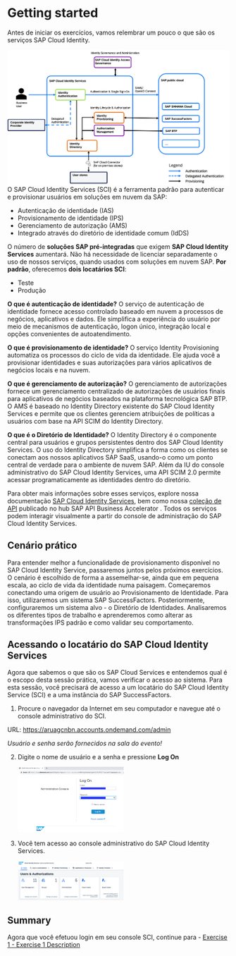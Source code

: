 # Getting started

Antes de iniciar os exercícios, vamos relembrar um pouco o que são os serviços SAP Cloud Identity.

   
<img align="right" width="650" src="/exercises/ex0/images/SCI.png" />

O SAP Cloud Identity Services (SCI) é a ferramenta padrão para autenticar e provisionar usuários em soluções em nuvem da SAP:
* Autenticação de identidade (IAS)
* Provisionamento de identidade (IPS)
* Gerenciamento de autorização (AMS)
* Integrado através do diretório de identidade comum (IdDS)

O número de **soluções SAP pré-integradas** que exigem **SAP Cloud Identity Services** aumentará.
Não há necessidade de licenciar separadamente o uso de nossos serviços, quando usados com soluções em nuvem SAP.
**Por padrão**, oferecemos **dois locatários SCI**:
* Teste
* Produção

**O que é autenticação de identidade?**
O serviço de autenticação de identidade fornece acesso controlado baseado em nuvem a processos de negócios, aplicativos e dados. Ele simplifica a experiência do usuário por meio de mecanismos de autenticação, logon único, integração local e opções convenientes de autoatendimento.

**O que é provisionamento de identidade?**
O serviço Identity Provisioning automatiza os processos do ciclo de vida da identidade. Ele ajuda você a provisionar identidades e suas autorizações para vários aplicativos de negócios locais e na nuvem.

**O que é gerenciamento de autorização?**
O gerenciamento de autorizações fornece um gerenciamento centralizado de autorizações de usuários finais para aplicativos de negócios baseados na plataforma tecnológica SAP BTP. O AMS é baseado no Identity Directory existente do SAP Cloud Identity Services e permite que os clientes gerenciem atribuições de políticas a usuários com base na API SCIM do Identity Directory.

**O que é o Diretório de Identidade?**
O Identity Directory é o componente central para usuários e grupos persistentes dentro dos SAP Cloud Identity Services.
O uso do Identity Directory simplifica a forma como os clientes se conectam aos nossos aplicativos SAP SaaS, usando-o como um ponto central de verdade para o ambiente de nuvem SAP.
Além da IU do console administrativo do SAP Cloud Identity Services, uma API SCIM 2.0 permite acessar programaticamente as identidades dentro do diretório.

Para obter mais informações sobre esses serviços, explore nossa documentação [SAP Cloud Identity Services](https://help.sap.com/docs/cloud-identity), bem como nossa [coleção de API](https://api.sap.com/package/SCPIdentityServices/rest) publicado no hub SAP API Business Accelerator . Todos os serviços podem interagir visualmente a partir do console de administração do SAP Cloud Identity Services.

## Cenário prático
Para entender melhor a funcionalidade de provisionamento disponível no SAP Cloud Identity Service, passaremos juntos pelos próximos exercícios. O cenário é escolhido de forma a assemelhar-se, ainda que em pequena escala, ao ciclo de vida da identidade numa paisagem. Começaremos conectando uma origem de usuário ao Provisionamento de Identidade. Para isso, utilizaremos um sistema SAP SuccessFactors. Posteriormente, configuraremos um sistema alvo - o Diretório de Identidades. Analisaremos os diferentes tipos de trabalho e aprenderemos como alterar as transformações IPS padrão e como validar seu comportamento.

## Acessando o locatário do SAP Cloud Identity Services

Agora que sabemos o que são os SAP Cloud Services e entendemos qual é o escopo desta sessão prática, vamos verificar o acesso ao sistema. Para esta sessão, você precisará de acesso a um locatário do SAP Cloud Identity Service (SCI) e a uma instância do SAP SuccessFactors.

1. Procure o navegador da Internet em seu computador e navegue até o console administrativo do SCI.  

URL: https://aruagcnbn.accounts.ondemand.com/admin    


<i>Usuário e senha serão fornecidos na sala do evento!</i>

2. Digite o nome de usuário e a senha e pressione **Log On**

   <img src="/exercises/ex0/images/02.png" width=50% height=50%>

3. Você tem acesso ao console administrativo do SAP Cloud Identity Services.
   
   <img src="/exercises/ex0/images/01.png" width=50% height=50%>
   

   



## Summary

Agora que você efetuou login em seu console SCI, continue para - [Exercise 1 - Exercise 1 Description](../ex1/README.md)

